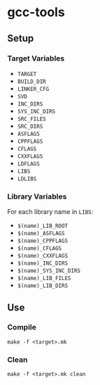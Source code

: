 # gcc-tools
## Setup
### Target Variables
- `TARGET`
- `BUILD_DIR`
- `LINKER_CFG`
- `SVD`
- `INC_DIRS`
- `SYS_INC_DIRS`
- `SRC_FILES`
- `SRC_DIRS`
- `ASFLAGS`
- `CPPFLAGS`
- `CFLAGS`
- `CXXFLAGS`
- `LDFLAGS`
- `LIBS`
- `LDLIBS`

### Library Variables
For each library name in `LIBS`:
- `$(name)_LIB_ROOT`
- `$(name)_ASFLAGS`
- `$(name)_CPPFLAGS`
- `$(name)_CFLAGS`
- `$(name)_CXXFLAGS`
- `$(name)_INC_DIRS`
- `$(name)_SYS_INC_DIRS`
- `$(name)_LIB_FILES`
- `$(name)_LIB_DIRS`

## Use
### Compile
```shell
make -f <target>.mk
```

### Clean
```shell
make -f <target>.mk clean
```
